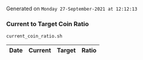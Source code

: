 Generated on `Monday 27-September-2021 at 12:12:13`

### Current to Target Coin Ratio
`current_coin_ratio.sh`

Date|Current|Target|Ratio
---|---|---|---

